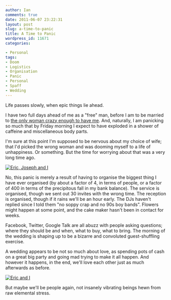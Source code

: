```yaml
---
author: Ian
comments: true
date: 2011-06-07 23:22:31
layout: post
slug: a-time-to-panic
title: A Time to Panic
wordpress_id: 11671
categories:

- Personal
tags:
- Doom
- Logistics
- Organisation
- Panic
- Personal
- Spaff
- Wedding
---
```


Life passes slowly, when epic things lie ahead.

I have two full days ahead of me as a "free" man, before I am to be married to [the only woman crazy enough to have me](http://ericthegirl.onlydreaming.net/).  And, naturally, I am panicking so much that by Friday morning I expect to have exploded in a shower of caffeine and miscellaneous body parts.

I'm sure at this point I'm supposed to be nervous about my choice of wife; that I'd picked the wrong woman and was dooming myself to a life of unhappiness.  Or something.  But the time for worrying about that was a very long time ago.

[![Eric, Joseph and I](https://files.ianrenton.com/sites/blog/2011/06/IMG_0130.jpg)](https://files.ianrenton.com/sites/blog/2011/06/IMG_0130.jpg)

No, this panic is merely a result of having to organise the biggest thing I have ever organised (by about a factor of 4, in terms of people, or a factor of 400 in terms of the precipitous fall in my bank balance).  The service is organised, though we sent out 30 invites with the wrong time. The reception is organised, though if it rains we'll be an hour early. The DJs haven't replied since I told them "no soppy crap and no 90s boy bands". Flowers might happen at some point, and the cake maker hasn't been in contact for weeks.

Facebook, Twitter, Google Talk are all abuzz with people asking questions; where they should be and when, what to buy, what to bring.  The morning of the wedding is shaping up to be a bizarre and convoluted guest-shuffling exercise.

A wedding appears to be not so much about love, as spending pots of cash on a great big party and going mad trying to make it all happen.  And however it happens, in the end, we'll love each other just as much afterwards as before.

[![Eric and I](https://files.ianrenton.com/sites/blog/2011/06/6576_145075359941_686829941_3406493_170073_n.jpg)](https://files.ianrenton.com/sites/blog/2011/06/6576_145075359941_686829941_3406493_170073_n.jpg)

But maybe we'll be people again, not insanely vibrating beings hewn from raw elemental stress.
